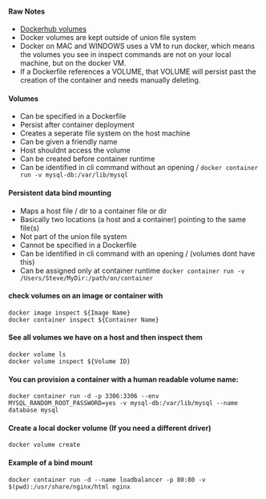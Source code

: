 #### Raw Notes
* [Dockerhub volumes](https://docs.docker.com/storage/)
* Docker volumes are kept outside of union file system
* Docker on MAC and WINDOWS uses a VM to run docker, which means the volumes you see in inspect commands are not on your local machine, but on the docker VM.
* If a Dockerfile references a VOLUME, that VOLUME will persist past the creation of the container and needs manually deleting.

#### Volumes
* Can be specified in a Dockerfile
* Persist after container deployment
* Creates a seperate file system on the host machine
* Can be given a friendly name
* Host shouldnt access the volume
* Can be created before container runtime
* Can be identified in cli command without an opening / ```docker container run -v mysql-db:/var/lib/mysql```

#### Persistent data bind mounting  
* Maps a host file / dir to a container file or dir
* Basically two locations (a host and a container) pointing to the same file(s)
* Not part of the union file system
* Cannot be specified in a Dockerfile
* Can be identified in cli command with an opening / (volumes dont have this)
* Can be assigned only at container runtime ```docker container run -v /Users/Steve/MyDir:/path/on/container```

#### check volumes on an image or container with  
```
docker image inspect ${Image Name}
docker container inspect ${Container Name}
```

#### See all volumes we have on a host and then inspect them
```
docker volume ls
docker volume inspect ${Volume ID}
```

#### You can provision a container with a human readable volume name:
```docker container run -d -p 3306:3306 --env MYSQL_RANDOM_ROOT_PASSWORD=yes -v mysql-db:/var/lib/mysql --name database mysql```

#### Create a local docker volume (If you need a different driver)
```docker volume create```

#### Example of a bind mount
```docker container run -d --name loadbalancer -p 80:80 -v $(pwd):/usr/share/nginx/html nginx```